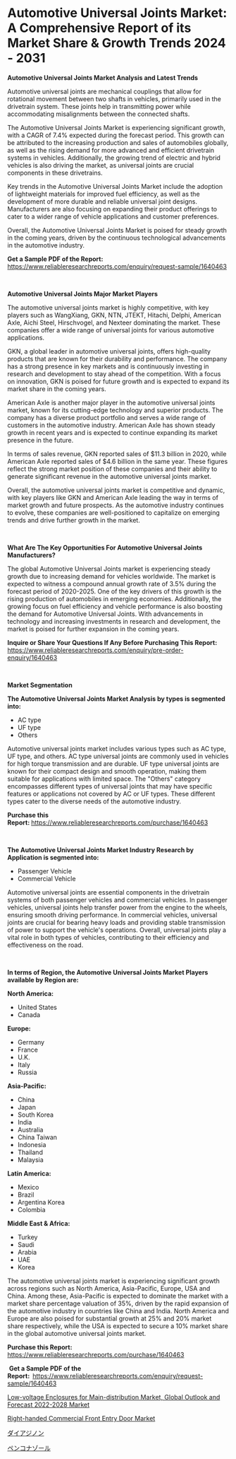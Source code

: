 <p><h1>Automotive Universal Joints Market: A Comprehensive Report of its Market Share & Growth Trends 2024 - 2031</h1></p><p><strong>Automotive Universal Joints Market Analysis and Latest Trends</strong></p>
<p><p>Automotive universal joints are mechanical couplings that allow for rotational movement between two shafts in vehicles, primarily used in the drivetrain system. These joints help in transmitting power while accommodating misalignments between the connected shafts.</p><p>The Automotive Universal Joints Market is experiencing significant growth, with a CAGR of 7.4% expected during the forecast period. This growth can be attributed to the increasing production and sales of automobiles globally, as well as the rising demand for more advanced and efficient drivetrain systems in vehicles. Additionally, the growing trend of electric and hybrid vehicles is also driving the market, as universal joints are crucial components in these drivetrains.</p><p>Key trends in the Automotive Universal Joints Market include the adoption of lightweight materials for improved fuel efficiency, as well as the development of more durable and reliable universal joint designs. Manufacturers are also focusing on expanding their product offerings to cater to a wider range of vehicle applications and customer preferences.</p><p>Overall, the Automotive Universal Joints Market is poised for steady growth in the coming years, driven by the continuous technological advancements in the automotive industry.</p></p>
<p><strong>Get a Sample PDF of the Report:&nbsp;</strong> <a href="https://www.reliableresearchreports.com/enquiry/request-sample/1640463">https://www.reliableresearchreports.com/enquiry/request-sample/1640463</a></p>
<p>&nbsp;</p>
<p><strong>Automotive Universal Joints Major Market Players</strong></p>
<p><p>The automotive universal joints market is highly competitive, with key players such as WangXiang, GKN, NTN, JTEKT, Hitachi, Delphi, American Axle, Aichi Steel, Hirschvogel, and Nexteer dominating the market. These companies offer a wide range of universal joints for various automotive applications.</p><p>GKN, a global leader in automotive universal joints, offers high-quality products that are known for their durability and performance. The company has a strong presence in key markets and is continuously investing in research and development to stay ahead of the competition. With a focus on innovation, GKN is poised for future growth and is expected to expand its market share in the coming years.</p><p>American Axle is another major player in the automotive universal joints market, known for its cutting-edge technology and superior products. The company has a diverse product portfolio and serves a wide range of customers in the automotive industry. American Axle has shown steady growth in recent years and is expected to continue expanding its market presence in the future.</p><p>In terms of sales revenue, GKN reported sales of $11.3 billion in 2020, while American Axle reported sales of $4.6 billion in the same year. These figures reflect the strong market position of these companies and their ability to generate significant revenue in the automotive universal joints market.</p><p>Overall, the automotive universal joints market is competitive and dynamic, with key players like GKN and American Axle leading the way in terms of market growth and future prospects. As the automotive industry continues to evolve, these companies are well-positioned to capitalize on emerging trends and drive further growth in the market.</p></p>
<p>&nbsp;</p>
<p><strong>What Are The Key Opportunities For Automotive Universal Joints Manufacturers?</strong></p>
<p><p>The global Automotive Universal Joints market is experiencing steady growth due to increasing demand for vehicles worldwide. The market is expected to witness a compound annual growth rate of 3.5% during the forecast period of 2020-2025. One of the key drivers of this growth is the rising production of automobiles in emerging economies. Additionally, the growing focus on fuel efficiency and vehicle performance is also boosting the demand for Automotive Universal Joints. With advancements in technology and increasing investments in research and development, the market is poised for further expansion in the coming years.</p></p>
<p><strong>Inquire or Share Your Questions If Any Before Purchasing This Report:</strong> <a href="https://www.reliableresearchreports.com/enquiry/pre-order-enquiry/1640463">https://www.reliableresearchreports.com/enquiry/pre-order-enquiry/1640463</a></p>
<p>&nbsp;</p>
<p><strong>Market Segmentation</strong></p>
<p><strong>The Automotive Universal Joints Market Analysis by types is segmented into:</strong></p>
<p><ul><li>AC type</li><li>UF type</li><li>Others</li></ul></p>
<p><p>Automotive universal joints market includes various types such as AC type, UF type, and others. AC type universal joints are commonly used in vehicles for high torque transmission and are durable. UF type universal joints are known for their compact design and smooth operation, making them suitable for applications with limited space. The "Others" category encompasses different types of universal joints that may have specific features or applications not covered by AC or UF types. These different types cater to the diverse needs of the automotive industry.</p></p>
<p><strong>Purchase this Report:&nbsp;</strong><a href="https://www.reliableresearchreports.com/purchase/1640463">https://www.reliableresearchreports.com/purchase/1640463</a></p>
<p>&nbsp;</p>
<p><strong>The Automotive Universal Joints Market Industry Research by Application is segmented into:</strong></p>
<p><ul><li>Passenger Vehicle</li><li>Commercial Vehicle</li></ul></p>
<p><p>Automotive universal joints are essential components in the drivetrain systems of both passenger vehicles and commercial vehicles. In passenger vehicles, universal joints help transfer power from the engine to the wheels, ensuring smooth driving performance. In commercial vehicles, universal joints are crucial for bearing heavy loads and providing stable transmission of power to support the vehicle's operations. Overall, universal joints play a vital role in both types of vehicles, contributing to their efficiency and effectiveness on the road.</p></p>
<p>&nbsp;</p>
<p><strong>In terms of Region, the Automotive Universal Joints Market Players available by Region are:</strong></p>
<p>
    <p> <strong> North America: </strong>
        <ul>
            <li>United States</li>
            <li>Canada</li>
        </ul>
        </p> 
    <p> <strong> Europe: </strong>
        <ul>
            <li>Germany</li>
            <li>France</li>
            <li>U.K.</li>
            <li>Italy</li>
            <li>Russia</li>
        </ul>
        </p> 
    <p> <strong> Asia-Pacific: </strong>
        <ul>
            <li>China</li>
            <li>Japan</li>
            <li>South Korea</li>
            <li>India</li>
            <li>Australia</li>
            <li>China Taiwan</li>
            <li>Indonesia</li>
            <li>Thailand</li>
            <li>Malaysia</li>
        </ul>
        </p> 
    <p> <strong> Latin America: </strong>
        <ul>
            <li>Mexico</li>
            <li>Brazil</li>
            <li>Argentina Korea</li>
            <li>Colombia</li>
        </ul>
        </p> 
    <p> <strong> Middle East & Africa: </strong>
        <ul>
            <li>Turkey</li>
            <li>Saudi</li>
            <li>Arabia</li>
            <li>UAE</li>
            <li>Korea</li>
        </ul>
    </p>
    </p>
<p><p>The automotive universal joints market is experiencing significant growth across regions such as North America, Asia-Pacific, Europe, USA and China. Among these, Asia-Pacific is expected to dominate the market with a market share percentage valuation of 35%, driven by the rapid expansion of the automotive industry in countries like China and India. North America and Europe are also poised for substantial growth at 25% and 20% market share respectively, while the USA is expected to secure a 10% market share in the global automotive universal joints market.</p></p>
<p><strong>Purchase this Report: </strong><a href="https://www.reliableresearchreports.com/purchase/1640463">https://www.reliableresearchreports.com/purchase/1640463</a></p>
<p>&nbsp;<strong>Get a Sample PDF of the Report:&nbsp;&nbsp;</strong><a href="https://www.reliableresearchreports.com/enquiry/request-sample/1640463">https://www.reliableresearchreports.com/enquiry/request-sample/1640463</a></p>
<p><strong></strong></p>
<p><p><a href="https://view.publitas.com/reportprime-1/low-voltage-enclosures-for-main-distribution-market-global-outlook-and-forecast-2022-2028-market-challenges-opportunities-and-growth-drivers-and-major-market-players-forecasted-for-period-from-2023-2030/">Low-voltage Enclosures for Main-distribution Market, Global Outlook and Forecast 2022-2028 Market</a></p><p><a href="https://simplistic-meeting-7ee.notion.site/Right-handed-Commercial-Front-Entry-Door-Market-Size-Market-Share-and-Global-Market-Analysis-Report-a81548defab040d6abf219585c54ad10">Right-handed Commercial Front Entry Door Market</a></p><p><a href="https://medium.com/@yaren_68-91/%E3%82%B8%E3%82%A2%E3%82%B8%E3%83%8E%E3%83%B3%E3%81%AE%E5%B8%82%E5%A0%B4%E3%82%B7%E3%82%A7%E3%82%A2%E3%81%AE%E9%80%B2%E5%8C%96%E3%81%A8%E5%B8%82%E5%A0%B4%E6%88%90%E9%95%B7%E3%83%88%E3%83%AC%E3%83%B3%E3%83%892024%E5%B9%B4-2031%E5%B9%B4-ed0217875454">ダイアジノン</a></p><p><a href="https://medium.com/@the_orlando3017/%E3%83%9A%E3%83%B3%E3%82%B3%E3%83%8A%E3%82%BE%E3%83%BC%E3%83%AB%E5%B8%82%E5%A0%B4%E5%B1%95%E6%9C%9B-%E6%A5%AD%E7%95%8C%E6%A6%82%E8%A6%81%E3%81%A8%E4%BA%88%E6%B8%AC-2024%E5%B9%B4%E3%81%8B%E3%82%892031%E5%B9%B4-f50ceffb7e9a">ペンコナゾール</a></p></p>